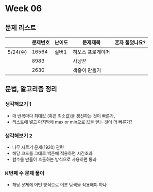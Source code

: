 # Week 06

## 문제 리스트

|                |문제번호|난이도|문제제목|혼자 풀었나요?|
|----------------|-------|------|-------|-------------|
|5/24(수)|16564|실버1|히오스 프로게이머||
||8983||사냥꾼||
||2630||색종이 만들기||

## 문법, 알고리즘 정리
### 생각해보기 1
- 매 반복마다 최대값 (혹은 최소값)을 갱신하는 것이 빠른가,
- 리스트에 넣고 마지막에 max or min으로 값을 얻는 것이 더 빠른가?

### 생각해보기 2
- 나무 자르기 문제(1920) 관련
- 해당 코드를 그대로 백준에 적용하면 시간초과
- 함수를 만들어 호출하는 방식으로 사용하면 통과

### K번째 수 문제 풀이
- 해당 문제에 어떤 방식으로 이분 탐색을 적용해야 하나